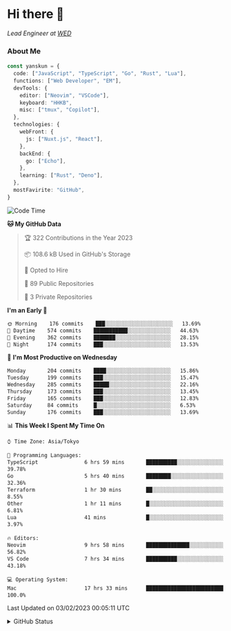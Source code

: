 # Hi there&nbsp;:wave:

_Lead Engineer at [WED](https://github.com/wedinc)_

### About Me

```ts
const yanskun = {
  code: ["JavaScript", "TypeScript", "Go", "Rust", "Lua"],
  functions: ["Web Developer", "EM"],
  devTools: {
    editor: ["Neovim", "VSCode"],
    keyboard: "HHKB",
    misc: ["tmux", "Copilot"],
  },
  technologies: {
    webFront: {
      js: ["Nuxt.js", "React"],
    },
    backEnd: {
      go: ["Echo"],
    },
    learning: ["Rust", "Deno"],
  },
  mostFavirite: "GitHub",
}
```

<!--START_SECTION:waka-->
![Code Time](http://img.shields.io/badge/Code%20Time-146%20hrs%2037%20mins-blue)

**🐱 My GitHub Data** 

> 🏆 322 Contributions in the Year 2023
 > 
> 📦 108.6 kB Used in GitHub's Storage 
 > 
> 💼 Opted to Hire
 > 
> 📜 89 Public Repositories 
 > 
> 🔑 3 Private Repositories  
 > 
**I'm an Early 🐤** 

```text
🌞 Morning    176 commits    ███░░░░░░░░░░░░░░░░░░░░░░   13.69% 
🌆 Daytime    574 commits    ███████████░░░░░░░░░░░░░░   44.63% 
🌃 Evening    362 commits    ███████░░░░░░░░░░░░░░░░░░   28.15% 
🌙 Night      174 commits    ███░░░░░░░░░░░░░░░░░░░░░░   13.53%

```
📅 **I'm Most Productive on Wednesday** 

```text
Monday       204 commits    ████░░░░░░░░░░░░░░░░░░░░░   15.86% 
Tuesday      199 commits    ███░░░░░░░░░░░░░░░░░░░░░░   15.47% 
Wednesday    285 commits    █████░░░░░░░░░░░░░░░░░░░░   22.16% 
Thursday     173 commits    ███░░░░░░░░░░░░░░░░░░░░░░   13.45% 
Friday       165 commits    ███░░░░░░░░░░░░░░░░░░░░░░   12.83% 
Saturday     84 commits     █░░░░░░░░░░░░░░░░░░░░░░░░   6.53% 
Sunday       176 commits    ███░░░░░░░░░░░░░░░░░░░░░░   13.69%

```


📊 **This Week I Spent My Time On** 

```text
⌚︎ Time Zone: Asia/Tokyo

💬 Programming Languages: 
TypeScript               6 hrs 59 mins       ██████████░░░░░░░░░░░░░░░   39.78% 
Go                       5 hrs 40 mins       ████████░░░░░░░░░░░░░░░░░   32.36% 
Terraform                1 hr 30 mins        ██░░░░░░░░░░░░░░░░░░░░░░░   8.55% 
Other                    1 hr 11 mins        █░░░░░░░░░░░░░░░░░░░░░░░░   6.81% 
Lua                      41 mins             █░░░░░░░░░░░░░░░░░░░░░░░░   3.97%

🔥 Editors: 
Neovim                   9 hrs 58 mins       ██████████████░░░░░░░░░░░   56.82% 
VS Code                  7 hrs 34 mins       ██████████░░░░░░░░░░░░░░░   43.18%

💻 Operating System: 
Mac                      17 hrs 33 mins      █████████████████████████   100.0%

```


 Last Updated on 03/02/2023 00:05:11 UTC
<!--END_SECTION:waka-->

<details>
<summary>GitHub Status</summary>
<picture>
  <source media="(prefers-color-scheme: dark)" srcset="https://raw.githubusercontent.com/yanskun/yanskun/master/profile-summary-card-output/nord_dark/0-profile-details.svg">
 <img src="https://raw.githubusercontent.com/yanskun/yanskun/master/profile-summary-card-output/default/0-profile-details.svg">
</picture>
<br>
<picture>
  <source media="(prefers-color-scheme: dark)" srcset="https://raw.githubusercontent.com/yanskun/yanskun/master/profile-summary-card-output/nord_dark/1-repos-per-language.svg">
 <img src="https://raw.githubusercontent.com/yanskun/yanskun/master/profile-summary-card-output/default/1-repos-per-language.svg">
</picture>
<picture>
  <source media="(prefers-color-scheme: dark)" srcset="https://raw.githubusercontent.com/yanskun/yanskun/master/profile-summary-card-output/nord_dark/2-most-commit-language.svg">
 <img src="https://raw.githubusercontent.com/yanskun/yanskun/master/profile-summary-card-output/default/2-most-commit-language.svg">
</picture>
<br>
<picture>
  <source media="(prefers-color-scheme: dark)" srcset="https://raw.githubusercontent.com/yanskun/yanskun/master/profile-summary-card-output/nord_dark/3-stats.svg">
 <img src="https://raw.githubusercontent.com/yanskun/yanskun/master/profile-summary-card-output/default/3-stats.svg">
</picture>
<picture>
  <source media="(prefers-color-scheme: dark)" srcset="https://raw.githubusercontent.com/yanskun/yanskun/master/profile-summary-card-output/nord_dark/4-productive-time.svg">
 <img src="https://raw.githubusercontent.com/yanskun/yanskun/master/profile-summary-card-output/default/4-productive-time.svg">
</picture>
</details>
